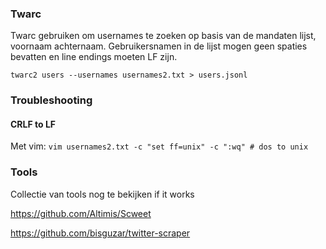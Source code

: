 ### Twarc

Twarc gebruiken om usernames te zoeken op basis van de mandaten lijst, voornaam achternaam. 
Gebruikersnamen in de lijst mogen geen spaties bevatten en line endings moeten LF zijn. 


`twarc2 users --usernames usernames2.txt > users.jsonl`




### Troubleshooting
#### CRLF to LF 
Met vim:
` vim usernames2.txt -c "set ff=unix" -c ":wq" # dos to unix `

### Tools
Collectie van tools nog te bekijken if it works

https://github.com/Altimis/Scweet

https://github.com/bisguzar/twitter-scraper

